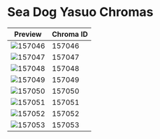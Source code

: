 # Sea Dog Yasuo Chromas

| Preview | Chroma ID |
|---------|-----------|
| ![157046](https://raw.communitydragon.org/latest/plugins/rcp-be-lol-game-data/global/default/v1/champion-chroma-images/157/157046.png) | 157046 |
| ![157047](https://raw.communitydragon.org/latest/plugins/rcp-be-lol-game-data/global/default/v1/champion-chroma-images/157/157047.png) | 157047 |
| ![157048](https://raw.communitydragon.org/latest/plugins/rcp-be-lol-game-data/global/default/v1/champion-chroma-images/157/157048.png) | 157048 |
| ![157049](https://raw.communitydragon.org/latest/plugins/rcp-be-lol-game-data/global/default/v1/champion-chroma-images/157/157049.png) | 157049 |
| ![157050](https://raw.communitydragon.org/latest/plugins/rcp-be-lol-game-data/global/default/v1/champion-chroma-images/157/157050.png) | 157050 |
| ![157051](https://raw.communitydragon.org/latest/plugins/rcp-be-lol-game-data/global/default/v1/champion-chroma-images/157/157051.png) | 157051 |
| ![157052](https://raw.communitydragon.org/latest/plugins/rcp-be-lol-game-data/global/default/v1/champion-chroma-images/157/157052.png) | 157052 |
| ![157053](https://raw.communitydragon.org/latest/plugins/rcp-be-lol-game-data/global/default/v1/champion-chroma-images/157/157053.png) | 157053 |